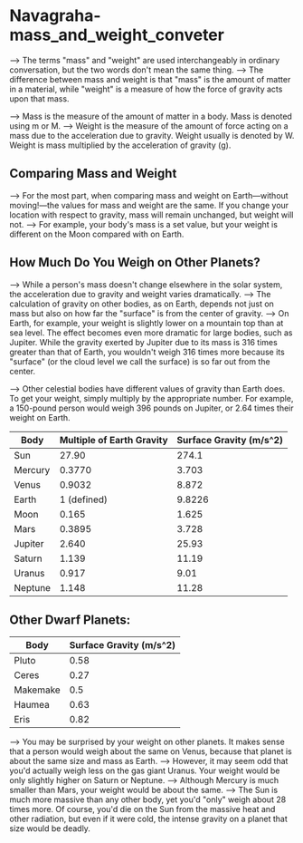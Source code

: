 # Navagraha-mass_and_weight_conveter

--> The terms "mass" and "weight" are used interchangeably in ordinary conversation, but the two words don't mean the same thing.
--> The difference between mass and weight is that "mass" is the amount of matter in a material, while "weight" is a measure of how the force of gravity acts upon that mass.

--> Mass is the measure of the amount of matter in a body. Mass is denoted using m or M.
--> Weight is the measure of the amount of force acting on a mass due to the acceleration due to gravity. Weight usually is denoted by W. Weight is mass multiplied by the acceleration of gravity (g).


## Comparing Mass and Weight

--> For the most part, when comparing mass and weight on Earth—without moving!—the values for mass and weight are the same. If you change your location with respect to gravity, mass will remain unchanged, but weight will not.
--> For example, your body's mass is a set value, but your weight is different on the Moon compared with on Earth.


## How Much Do You Weigh on Other Planets?

--> While a person's mass doesn't change elsewhere in the solar system, the acceleration due to gravity and weight varies dramatically.
--> The calculation of gravity on other bodies, as on Earth, depends not just on mass but also on how far the "surface" is from the center of gravity.
--> On Earth, for example, your weight is slightly lower on a mountain top than at sea level. The effect becomes even more dramatic for large bodies, such as Jupiter. While the gravity exerted by Jupiter due to its mass is 316 times greater than that of Earth, you wouldn't weigh 316 times more because its "surface" (or the cloud level we call the surface) is so far out from the center.

--> Other celestial bodies have different values of gravity than Earth does. To get your weight, simply multiply by the appropriate number. For example, a 150-pound person would weigh 396 pounds on Jupiter, or 2.64 times their weight on Earth.

| **Body**      | **Multiple of Earth Gravity** | **Surface Gravity (m/s^2)** |
| ------------- | ----------------------------- | --------------------------- |
| Sun           | 27.90                         | 274.1                       |
| Mercury       | 0.3770                        | 3.703                       |
| Venus         | 0.9032                        | 8.872                       |
| Earth         | 1 (defined)                   | 9.8226                      |
| Moon          | 0.165                         | 1.625                       |
| Mars          | 0.3895                        | 3.728                       |
| Jupiter       | 2.640                         | 25.93                       |
| Saturn        | 1.139                         | 11.19                       |
| Uranus        | 0.917                         | 9.01                        |
| Neptune       | 1.148                         | 11.28                       |


## Other Dwarf Planets:

| **Body**      | **Surface Gravity (m/s^2)** |
| ------------- | --------------------------- |
| Pluto         | 0.58                        |
| Ceres         | 0.27                        |
| Makemake      | 0.5                         |
| Haumea        | 0.63                        |
| Eris          | 0.82                        |

--> You may be surprised by your weight on other planets. It makes sense that a person would weigh about the same on Venus, because that planet is about the same size and mass as Earth.
--> However, it may seem odd that you'd actually weigh less on the gas giant Uranus. Your weight would be only slightly higher on Saturn or Neptune.
--> Although Mercury is much smaller than Mars, your weight would be about the same.
--> The Sun is much more massive than any other body, yet you'd "only" weigh about 28 times more. Of course, you'd die on the Sun from the massive heat and other radiation, but even if it were cold, the intense gravity on a planet that size would be deadly.

